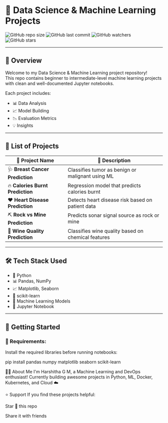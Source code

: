 # 🧠 Data Science & Machine Learning Projects

![GitHub repo size](https://img.shields.io/github/repo-size/HARSHITHA-G-M/DATASCIENC-AND-ML)
![GitHub last commit](https://img.shields.io/github/last-commit/HARSHITHA-G-M/DATASCIENC-AND-ML)
![GitHub watchers](https://img.shields.io/github/watchers/HARSHITHA-G-M/DATASCIENC-AND-ML?style=social)
![GitHub stars](https://img.shields.io/github/stars/HARSHITHA-G-M/DATASCIENC-AND-ML?style=social)

---

## 📘 Overview

Welcome to my Data Science & Machine Learning project repository!  
This repo contains beginner to intermediate-level machine learning projects with clean and well-documented Jupyter notebooks.

Each project includes:
- 📊 Data Analysis
- 📈 Model Building
- 📉 Evaluation Metrics
- 💡 Insights

---

## 📂 List of Projects

| 🧪 Project Name | 📄 Description |
|----------------|----------------|
| 🩺 **Breast Cancer Prediction** | Classifies tumor as benign or malignant using ML |
| 🔥 **Calories Burnt Prediction** | Regression model that predicts calories burnt |
| ❤️ **Heart Disease Prediction** | Detects heart disease risk based on patient data |
| ⛏️ **Rock vs Mine Prediction** | Predicts sonar signal source as rock or mine |
| 🍷 **Wine Quality Prediction** | Classifies wine quality based on chemical features |

---

## 🛠️ Tech Stack Used

- 🐍 Python
- 📊 Pandas, NumPy
- 📈 Matplotlib, Seaborn
- 🤖 scikit-learn
- 🧠 Machine Learning Models
- 📓 Jupyter Notebook

---

## 🚀 Getting Started

### 🔧 Requirements:
Install the required libraries before running notebooks:


pip install pandas numpy matplotlib seaborn scikit-learn



🙋‍♀️ About Me
I'm Harshitha G M, a Machine Learning and DevOps enthusiast!
Currently building awesome projects in Python, ML, Docker, Kubernetes, and Cloud ☁️



⭐ Support
If you find these projects helpful:

Star 🌟 this repo

Share it with friends
